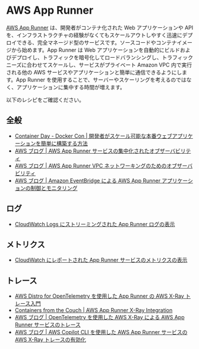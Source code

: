 # AWS App Runner

[AWS App Runner][apprunner-main] は、開発者がコンテナ化された Web アプリケーションや API を、インフラストラクチャの経験がなくてもスケールアウトしやすく迅速にデプロイできる、完全マネージド型のサービスです。ソースコードやコンテナイメージから始めます。App Runner は Web アプリケーションを自動的にビルドおよびデプロイし、トラフィックを暗号化してロードバランシングし、トラフィックニーズに合わせてスケールし、サービスがプライベート Amazon VPC 内で実行される他の AWS サービスやアプリケーションと簡単に通信できるようにします。App Runner を使用することで、サーバーやスケーリングを考えるのではなく、アプリケーションに集中する時間が増えます。

以下のレシピをご確認ください。

## 全般
- [Container Day - Docker Con | 開発者がスケール可能な本番ウェブアプリケーションを簡単に構築する方法](https://www.youtube.com/watch?v=Iyp9Ugk9oRs)
- [AWS ブログ | AWS App Runner サービスの集中化されたオブザーバビリティ](https://aws.amazon.com/blogs/containers/centralized-observability-for-aws-app-runner-services/)
- [AWS ブログ | AWS App Runner VPC ネットワーキングのためのオブザーバビリティ](https://aws.amazon.com/blogs/containers/observability-for-aws-app-runner-vpc-networking/)
- [AWS ブログ | Amazon EventBridge による AWS App Runner アプリケーションの制御とモニタリング](https://aws.amazon.com/blogs/containers/controlling-and-monitoring-aws-app-runner-applications-with-amazon-eventbridge/)

## ログ

- [CloudWatch Logs にストリーミングされた App Runner ログの表示][apprunner-cwl]

## メトリクス

- [CloudWatch にレポートされた App Runner サービスのメトリクスの表示][apprunner-cwm]

## トレース
- [AWS Distro for OpenTelemetry を使用した App Runner の AWS X-Ray トレース入門](https://aws-otel.github.io/docs/getting-started/apprunner)
- [Containers from the Couch | AWS App Runner X-Ray Integration](https://youtu.be/cVr8N7enCMM)
- [AWS ブログ | OpenTelemetry を使用した AWS X-Ray による AWS App Runner サービスのトレース](https://aws.amazon.com/blogs/containers/tracing-an-aws-app-runner-service-using-aws-x-ray-with-opentelemetry/)
- [AWS ブログ | AWS Copilot CLI を使用した AWS App Runner サービスの AWS X-Ray トレースの有効化](https://aws.amazon.com/blogs/containers/enabling-aws-x-ray-tracing-for-aws-app-runner-service-using-aws-copilot-cli/)

[apprunner-main]: https://aws.amazon.com/apprunner/
[aes-ws]: https://bookstore.aesworkshops.com/
[apprunner-cwl]: https://docs.aws.amazon.com/apprunner/latest/dg/monitor-cwl.html
[apprunner-cwm]: https://docs.aws.amazon.com/apprunner/latest/dg/monitor-cw.html
